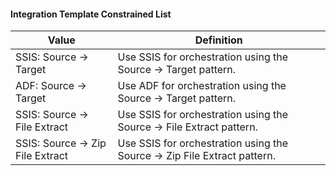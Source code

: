 #### Integration Template Constrained List

|Value|Definition|
|-|-|
|SSIS: Source -> Target|Use SSIS for orchestration using the Source -> Target pattern.|
|ADF: Source -> Target|Use ADF for orchestration using the Source -> Target pattern.|
|SSIS: Source -> File Extract|Use SSIS for orchestration using the Source -> File Extract pattern.|
|SSIS: Source -> Zip File Extract|Use SSIS for orchestration using the Source -> Zip File Extract pattern.|